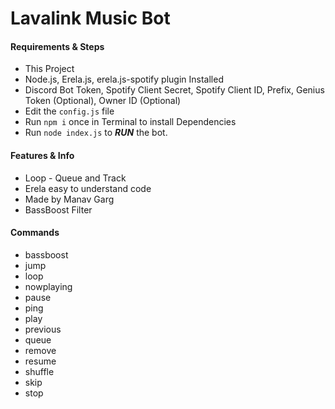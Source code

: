# Lavalink Music Bot

#### Requirements & Steps
* This Project
* Node.js, Erela.js, erela.js-spotify plugin Installed
* Discord Bot Token, Spotify Client Secret, Spotify Client ID, Prefix, Genius Token (Optional), Owner ID (Optional)
* Edit the `config.js` file
* Run `npm i` once in Terminal to install Dependencies
* Run `node index.js` to ***RUN*** the bot.

#### Features & Info
* Loop - Queue and Track
* Erela easy to understand code
* Made by Manav Garg
* BassBoost Filter

#### Commands
* bassboost
* jump
* loop
* nowplaying
* pause
* ping
* play
* previous
* queue
* remove
* resume
* shuffle
* skip
* stop

